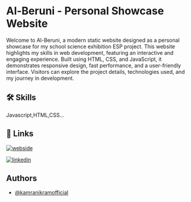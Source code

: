 # Al-Beruni - Personal Showcase Website

Welcome to Al-Beruni, a modern static website designed as a personal showcase for my school science exhibition ESP project. This website highlights my skills in web development, featuring an interactive and engaging experience. Built using HTML, CSS, and JavaScript, it demonstrates responsive design, fast performance, and a user-friendly interface. Visitors can explore the project details, technologies used, and my journey in development.

## 🛠 Skills
Javascript,HTML,CSS...


## 🔗 Links
[![webside](https://img.shields.io/badge/webside-1DA1F2?style=for-the-badge&logo=twitter&logoColor=white)](https://kamranikramofficial.github.io/simple-mini-project/)

[![linkedin](https://img.shields.io/badge/linkedin-0A66C2?style=for-the-badge&logo=linkedin&logoColor=white)](https://www.linkedin.com/in/kamranikramofficial/)

## Authors

- [@kamranikramofficial](https://www.github.com/octokatherine)

